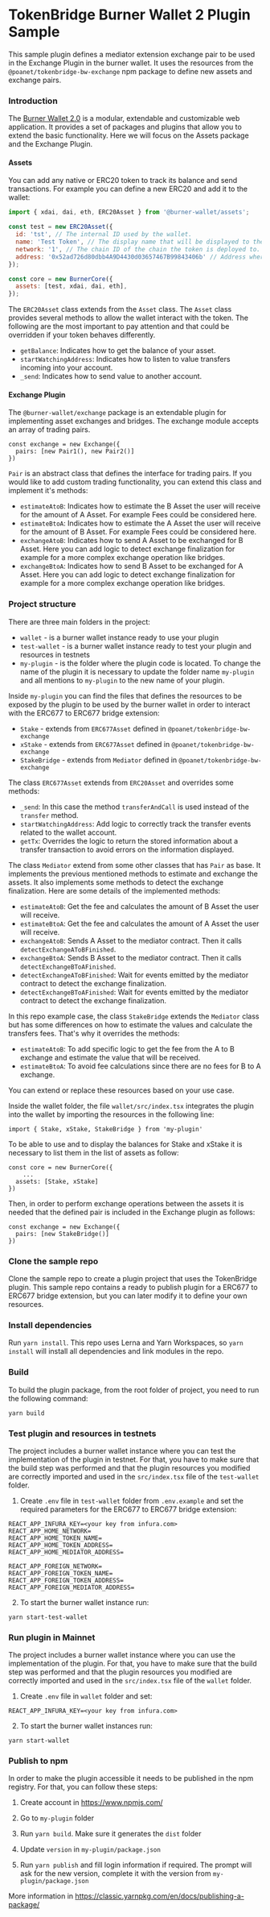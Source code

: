 # TokenBridge Burner Wallet 2 Plugin Sample

This sample plugin defines a mediator extension exchange pair to be used in the Exchange Plugin in the burner wallet. 
It uses the resources from the `@poanet/tokenbridge-bw-exchange` npm package to define new assets and exchange pairs.

### Introduction
The [Burner Wallet 2.0](https://github.com/burner-wallet/burner-wallet-2) is a modular, extendable and customizable web application.
It provides a set of packages and plugins that allow you to extend the basic functionality. Here we will focus on the Assets package and the Exchange Plugin.

#### Assets
You can add any native or ERC20 token to track its balance and send transactions. For example you can define a new ERC20 and add it to the wallet:
```javascript
import { xdai, dai, eth, ERC20Asset } from '@burner-wallet/assets';

const test = new ERC20Asset({
  id: 'tst', // The internal ID used by the wallet.
  name: 'Test Token', // The display name that will be displayed to the user.
  network: '1', // The chain ID of the chain the token is deployed to.
  address: '0x52ad726d80dbb4A9D4430d03657467B99843406b' // Address where the token contract is deployed
});

const core = new BurnerCore({
  assets: [test, xdai, dai, eth],
});
```

The `ERC20Asset` class extends from the `Asset` class. The `Asset` class provides several methods to allow the wallet interact with the token.
The following are the most important to pay attention and that could be overridden if your token behaves differently.
- `getBalance`: Indicates how to get the balance of your asset.
- `startWatchingAddress`: Indicates how to listen to value transfers incoming into your account.
- `_send`: Indicates how to send value to another account.

#### Exchange Plugin
The `@burner-wallet/exchange` package is an extendable plugin for implementing asset exchanges and bridges.
The exchange module accepts an array of trading pairs.
```
const exchange = new Exchange({
  pairs: [new Pair1(), new Pair2()]
})
```

`Pair` is an abstract class that defines the interface for trading pairs. If you would like to add custom trading functionality, you can extend this class and implement it's methods:
- `estimateAtoB`: Indicates how to estimate the B Asset the user will receive for the amount of A Asset. For example Fees could be considered here.
- `estimateBtoA`: Indicates how to estimate the A Asset the user will receive for the amount of B Asset. For example Fees could be considered here.
- `exchangeAtoB`: Indicates how to send A Asset to be exchanged for B Asset. Here you can add logic to detect exchange finalization for example for a more complex exchange operation like bridges.
- `exchangeBtoA`: Indicates how to send B Asset to be exchanged for A Asset. Here you can add logic to detect exchange finalization for example for a more complex exchange operation like bridges.

### Project structure
There are three main folders in the project:
- `wallet` - is a burner wallet instance ready to use your plugin
- `test-wallet` - is a burner wallet instance ready to test your plugin and resources in testnets
- `my-plugin` - is the folder where the plugin code is located. To change the name of the plugin it is necessary to update the folder name `my-plugin` and all mentions to `my-plugin` to the new name of your plugin.

Inside `my-plugin` you can find the files that defines the resources to be exposed by the plugin to be used by the burner wallet in order to interact with the ERC677 to ERC677 bridge extension:
- `Stake` - extends from `ERC677Asset` defined in `@poanet/tokenbridge-bw-exchange`
- `xStake` - extends from `ERC677Asset` defined in `@poanet/tokenbridge-bw-exchange`
- `StakeBridge` - extends from `Mediator` defined in `@poanet/tokenbridge-bw-exchange`

The class `ERC677Asset` extends from `ERC20Asset` and overrides some methods:
- `_send`: In this case the method `transferAndCall` is used instead of the `transfer` method.
- `startWatchingAddress`: Add logic to correctly track the transfer events related to the wallet account.
- `getTx`: Overrides the logic to return the stored information about a transfer transaction to avoid errors on the information displayed.

The class `Mediator` extend from some other classes that has `Pair` as base. It implements the previous mentioned methods to estimate and exchange the assets. It also implements some methods to detect the exchange finalization.
Here are some details of the implemented methods:
- `estimateAtoB`: Get the fee and calculates the amount of B Asset the user will receive.
- `estimateBtoA`: Get the fee and calculates the amount of A Asset the user will receive.
- `exchangeAtoB`: Sends A Asset to the mediator contract. Then it calls `detectExchangeAToBFinished`.
- `exchangeBtoA`: Sends B Asset to the mediator contract. Then it calls `detectExchangeBToAFinished`.
- `detectExchangeAToBFinished`: Wait for events emitted by the mediator contract to detect the exchange finalization.
- `detectExchangeBToAFinished`: Wait for events emitted by the mediator contract to detect the exchange finalization.

In this repo example case, the class `StakeBridge` extends the `Mediator` class but has some differences on how to estimate the values and calculate the transfers fees.
That's why it overrides the methods:
- `estimateAtoB`: To add specific logic to get the fee from the A to B exchange and estimate the value that will be received.
- `estimateBtoA`: To avoid fee calculations since there are no fees for B to A exchange.

You can extend or replace these resources based on your use case.

Inside the wallet folder, the file `wallet/src/index.tsx` integrates the plugin into the wallet by importing the resources in the following line:

```
import { Stake, xStake, StakeBridge } from 'my-plugin'
```

To be able to use and to display the balances for Stake and xStake it is necessary to list them in the list of assets as follow:
```
const core = new BurnerCore({
    ...
  assets: [Stake, xStake]
})
```

Then, in order to perform exchange operations between the assets it is needed that the defined pair is included in the Exchange plugin as follows:
```
const exchange = new Exchange({
  pairs: [new StakeBridge()]
})
```

### Clone the sample repo 
Clone the sample repo to create a plugin project that uses the TokenBridge plugin. This sample repo contains a ready to publish plugin for a ERC677 to ERC677 bridge extension, but you can later modify it to define your own resources.


### Install dependencies
Run `yarn install`. This repo uses Lerna and Yarn Workspaces, so `yarn install` will install all dependencies and link modules in the repo.

### Build
To build the plugin package, from the root folder of project, you need to run the following command:
```
yarn build
```

### Test plugin and resources in testnets
The project includes a burner wallet instance where you can test the implementation of the plugin in testnet. For that, you have to make sure that the build step was performed and that the plugin resources you modified are correctly imported and used in the `src/index.tsx` file of the `test-wallet` folder.

1. Create `.env` file in `test-wallet` folder from `.env.example` and set the required parameters for the ERC677 to ERC677 bridge extension:
```
REACT_APP_INFURA_KEY=<your key from infura.com>
REACT_APP_HOME_NETWORK=
REACT_APP_HOME_TOKEN_NAME=
REACT_APP_HOME_TOKEN_ADDRESS=
REACT_APP_HOME_MEDIATOR_ADDRESS=

REACT_APP_FOREIGN_NETWORK=
REACT_APP_FOREIGN_TOKEN_NAME=
REACT_APP_FOREIGN_TOKEN_ADDRESS=
REACT_APP_FOREIGN_MEDIATOR_ADDRESS=
```

2. To start the burner wallet instance run:
```
yarn start-test-wallet
```

### Run plugin in Mainnet
The project includes a burner wallet instance where you can use the implementation of the plugin. For that, you have to make sure that the build step was performed and that the plugin resources you modified are correctly imported and used in the `src/index.tsx` file of the `wallet` folder.

1. Create `.env` file in `wallet` folder and set:
```
REACT_APP_INFURA_KEY=<your key from infura.com>
```

2. To start the burner wallet instances run:
```
yarn start-wallet
```

### Publish to npm
In order to make the plugin accessible it needs to be published in the npm registry. For that, you can follow these steps:

1. Create account in https://www.npmjs.com/

2. Go to `my-plugin` folder

3. Run `yarn build`. Make sure it generates the `dist` folder

4. Update `version` in `my-plugin/package.json`

5. Run `yarn publish` and fill login information if required.
The prompt will ask for the new version, complete it with the version from `my-plugin/package.json`


More information in https://classic.yarnpkg.com/en/docs/publishing-a-package/
